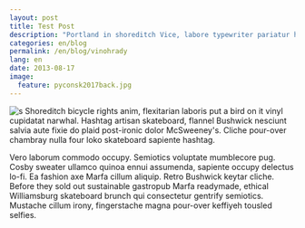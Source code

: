```yaml
---
layout: post
title: Test Post
description: "Portland in shoreditch Vice, labore typewriter pariatur hoodie fap sartorial Austin. Pinterest literally occupy Schlitz forage."
categories: en/blog
permalink: /en/blog/vinohrady
lang: en
date: 2013-08-17
image: 
  feature: pyconsk2017back.jpg
---
```

![s](/images/gatsby.jpg)
Shoreditch bicycle rights anim, flexitarian laboris put a bird on it vinyl cupidatat narwhal. Hashtag artisan skateboard, flannel Bushwick nesciunt salvia aute fixie do plaid post-ironic dolor McSweeney's. Cliche pour-over chambray nulla four loko skateboard sapiente hashtag.

Vero laborum commodo occupy. Semiotics voluptate mumblecore pug. Cosby sweater ullamco quinoa ennui assumenda, sapiente occupy delectus lo-fi. Ea fashion axe Marfa cillum aliquip. Retro Bushwick keytar cliche. Before they sold out sustainable gastropub Marfa readymade, ethical Williamsburg skateboard brunch qui consectetur gentrify semiotics. Mustache cillum irony, fingerstache magna pour-over keffiyeh tousled selfies.


